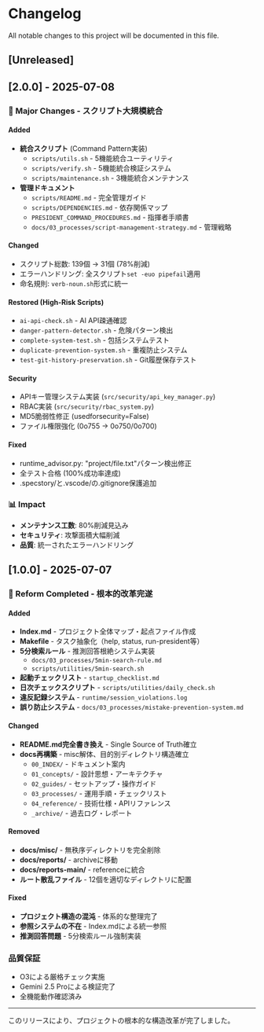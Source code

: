 # Changelog

All notable changes to this project will be documented in this file.

## [Unreleased]

## [2.0.0] - 2025-07-08

### 🚀 Major Changes - スクリプト大規模統合

#### Added
- **統合スクリプト** (Command Pattern実装)
  - `scripts/utils.sh` - 5機能統合ユーティリティ
  - `scripts/verify.sh` - 5機能統合検証システム
  - `scripts/maintenance.sh` - 3機能統合メンテナンス
- **管理ドキュメント**
  - `scripts/README.md` - 完全管理ガイド
  - `scripts/DEPENDENCIES.md` - 依存関係マップ
  - `PRESIDENT_COMMAND_PROCEDURES.md` - 指揮者手順書
  - `docs/03_processes/script-management-strategy.md` - 管理戦略

#### Changed
- スクリプト総数: 139個 → 31個 (78%削減)
- エラーハンドリング: 全スクリプト`set -euo pipefail`適用
- 命名規則: `verb-noun.sh`形式に統一

#### Restored (High-Risk Scripts)
- `ai-api-check.sh` - AI API疎通確認
- `danger-pattern-detector.sh` - 危険パターン検出
- `complete-system-test.sh` - 包括システムテスト
- `duplicate-prevention-system.sh` - 重複防止システム
- `test-git-history-preservation.sh` - Git履歴保存テスト

#### Security
- APIキー管理システム実装 (`src/security/api_key_manager.py`)
- RBAC実装 (`src/security/rbac_system.py`)
- MD5脆弱性修正 (usedforsecurity=False)
- ファイル権限強化 (0o755 → 0o750/0o700)

#### Fixed
- runtime_advisor.py: "project/file.txt"パターン検出修正
- 全テスト合格 (100%成功率達成)
- .specstory/と.vscode/の.gitignore保護追加

### 📊 Impact
- **メンテナンス工数**: 80%削減見込み
- **セキュリティ**: 攻撃面積大幅削減
- **品質**: 統一されたエラーハンドリング

## [1.0.0] - 2025-07-07

### 🎯 Reform Completed - 根本的改革完遂

#### Added
- **Index.md** - プロジェクト全体マップ・起点ファイル作成
- **Makefile** - タスク抽象化（help, status, run-president等）
- **5分検索ルール** - 推測回答根絶システム実装
  - `docs/03_processes/5min-search-rule.md`
  - `scripts/utilities/5min-search.sh`
- **起動チェックリスト** - `startup_checklist.md`
- **日次チェックスクリプト** - `scripts/utilities/daily_check.sh`
- **違反記録システム** - `runtime/session_violations.log`
- **誤り防止システム** - `docs/03_processes/mistake-prevention-system.md`

#### Changed
- **README.md完全書き換え** - Single Source of Truth確立
- **docs再構築** - misc解体、目的別ディレクトリ構造確立
  - `00_INDEX/` - ドキュメント案内
  - `01_concepts/` - 設計思想・アーキテクチャ
  - `02_guides/` - セットアップ・操作ガイド
  - `03_processes/` - 運用手順・チェックリスト
  - `04_reference/` - 技術仕様・APIリファレンス
  - `_archive/` - 過去ログ・レポート

#### Removed
- **docs/misc/** - 無秩序ディレクトリを完全削除
- **docs/reports/** - archiveに移動
- **docs/reports-main/** - referenceに統合
- **ルート散乱ファイル** - 12個を適切なディレクトリに配置

#### Fixed
- **プロジェクト構造の混沌** - 体系的な整理完了
- **参照システムの不在** - Index.mdによる統一参照
- **推測回答問題** - 5分検索ルール強制実装

### 品質保証
- O3による厳格チェック実施
- Gemini 2.5 Proによる検証完了
- 全機能動作確認済み

---

このリリースにより、プロジェクトの根本的な構造改革が完了しました。
